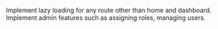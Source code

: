 Implement lazy loading for any route other than home and dashboard.
Implement admin features such as assigning roles, managing users.